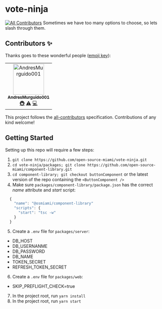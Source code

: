 # vote-ninja
[![All Contributors](https://img.shields.io/badge/all_contributors-1-orange.svg?style=flat-square)](#contributors)
Sometimes we have too many options to choose, so lets slash through them.

## Contributors ✨

Thanks goes to these wonderful people ([emoji key](https://allcontributors.org/docs/en/emoji-key)):

<!-- ALL-CONTRIBUTORS-LIST:START - Do not remove or modify this section -->
<!-- prettier-ignore -->
<table>
  <tr>
    <td align="center"><a href="https://github.com/AndresMurguido001"><img src="https://avatars2.githubusercontent.com/u/34611135?v=4" width="100px;" alt="AndresMurguido001"/><br /><sub><b>AndresMurguido001</b></sub></a><br /><a href="#infra-AndresMurguido001" title="Infrastructure (Hosting, Build-Tools, etc)">🚇</a> <a href="https://github.com/open-source-miami/vote-ninja/commits?author=AndresMurguido001" title="Tests">⚠️</a> <a href="https://github.com/open-source-miami/vote-ninja/commits?author=AndresMurguido001" title="Code">💻</a></td>
  </tr>
</table>

<!-- ALL-CONTRIBUTORS-LIST:END -->

This project follows the [all-contributors](https://github.com/all-contributors/all-contributors) specification. Contributions of any kind welcome!


## Getting Started
Setting up this repo will require a few steps:
1. `git clone https://github.com/open-source-miami/vote-ninja.git`
2. `cd vote-ninja/packages; git clone https://github.com/open-source-miami/component-library.git`
3. `cd component-library; git checkout buttonComponent` or the latest version of the repo containing the `<ButtonComponent />`
4. Make sure `packages/component-library/package.json` has the correct *name* attribute and *start* script:
```js
  {
    "name": "@osmiami/component-library"
    "scripts": {
      "start": "tsc -w"
    }
  }
  ```
5. Create a `.env` file for `packages/server`:
  * DB_HOST
  * DB_USERNANME
  * DB_PASSWORD
  * DB_NAME
  * TOKEN_SECRET
  * REFRESH_TOKEN_SECRET
6. Create a `.env` file for `packages/web`:
  * SKIP_PREFLIGHT_CHECK=true
7. In the project root, run `yarn install`
8. In the project root, run `yarn start`

